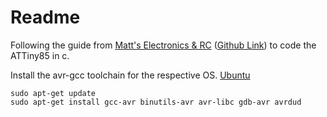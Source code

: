 # Readme
Following the guide from [Matt's Electronics & RC](https://baremetalmicro.com/tutorial_avr_toolchain/03-Install-on-Ubuntu-Linux.**html**)  ([Github Link](https://github.com/mattwach)) to code the ATTiny85 in c. 

Install the avr-gcc toolchain for the respective OS.
[Ubuntu](https://baremetalmicro.com/tutorial_avr_toolchain/03-Install-on-Ubuntu-Linux.html)
```
sudo apt-get update
sudo apt-get install gcc-avr binutils-avr avr-libc gdb-avr avrdud
```


